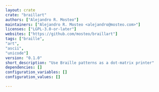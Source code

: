 ```yaml
---
layout: crate
crate: "braillart"
authors: ["Alejandro R. Mosteo"]
maintainers: ["Alejandro R. Mosteo <alejandro@mosteo.com>"]
licenses: ["LGPL-3.0-or-later"]
websites: ["https://github.com/mosteo/braillart"]
tags: ["braille",
"art",
"ascii",
"unicode"]
version: "0.1.0"
short_description: "Use Braille patterns as a dot-matrix printer"
dependencies: []
configuration_variables: []
configuration_values: []

---
```



